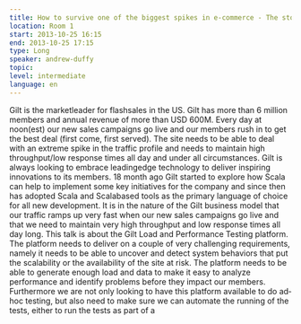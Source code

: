 ```yaml
---
title: How to survive one of the biggest spikes in e‐commerce ‐ The story of the Gilt Loadtesting Platform
location: Room 1
start: 2013-10-25 16:15
end: 2013-10-25 17:15
type: Long
speaker: andrew-duffy 
topic: 
level: intermediate
language: en
---
```

Gilt is the market­leader for flash­sales in the US. Gilt has more than 6 million members and annual revenue of more than USD 600M. Every day at noon(est) our new sales campaigns go live and our members rush in to get the best deal (first come, first served). The site needs to be able to deal with an extreme spike in the traffic profile and needs to maintain high throughput/low response times all day and under all circumstances. Gilt is always looking to embrace leading­edge technology to deliver inspiring innovations to its members. 18 month ago Gilt started to explore how Scala can help to implement some key initiatives for the company and since then has adopted Scala and Scala­based tools as the primary language of choice for all new development.
It is in the nature of the Gilt business model that our traffic ramps up very fast when our new sales campaigns go live and that we need to maintain very high throughput and low response times all day long. This talk is about the Gilt Load­ and Performance Testing platform. The platform needs to deliver on a couple of very challenging requirements, namely it needs to be able to uncover and detect system behaviors that put the scalability or the availability of the site at risk. The platform needs to be able to generate enough load and data to make it easy to analyze performance and identify problems before they impact our members. 
Furthermore we are not only looking to have this platform available to do ad­hoc testing, but also need to make sure we can automate the running of the tests, either to run the tests as part of a
